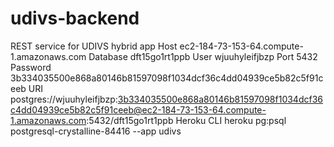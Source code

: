 # udivs-backend

REST service for UDIVS hybrid app
Host
ec2-184-73-153-64.compute-1.amazonaws.com
Database
dft15go1rt1ppb
User
wjuuhyleifjbzp
Port
5432
Password
3b334035500e868a80146b81597098f1034dcf36c4dd04939ce5b82c5f91ceeb
URI
postgres://wjuuhyleifjbzp:3b334035500e868a80146b81597098f1034dcf36c4dd04939ce5b82c5f91ceeb@ec2-184-73-153-64.compute-1.amazonaws.com:5432/dft15go1rt1ppb
Heroku CLI
heroku pg:psql postgresql-crystalline-84416 --app udivs

